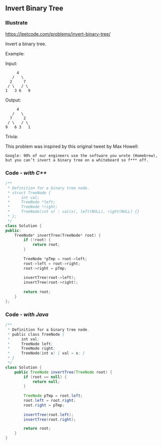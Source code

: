 ## Invert Binary Tree
### Illustrate
<https://leetcode.com/problems/invert-binary-tree/>

Invert a binary tree.

Example:

Input:

```
     4
   /   \
  2     7
 / \   / \
1   3 6   9
```
Output:

```
     4
   /   \
  7     2
 / \   / \
9   6 3   1
```

Trivia:

This problem was inspired by this original tweet by Max Howell:

```
Google: 90% of our engineers use the software you wrote (Homebrew), but you can’t invert a binary tree on a whiteboard so f*** off.
```
### Code - _with C++_
```c++
/**
 * Definition for a binary tree node.
 * struct TreeNode {
 *     int val;
 *     TreeNode *left;
 *     TreeNode *right;
 *     TreeNode(int x) : val(x), left(NULL), right(NULL) {}
 * };
 */
class Solution {
public:
    TreeNode* invertTree(TreeNode* root) {
        if (!root) {
            return root;
        }
        
        TreeNode *pTmp = root->left;
        root->left = root->right;
        root->right = pTmp;
        
        invertTree(root->left);
        invertTree(root->right);
        
        return root;
    }
};
```

### Code - _with Java_

```java
/**
 * Definition for a binary tree node.
 * public class TreeNode {
 *     int val;
 *     TreeNode left;
 *     TreeNode right;
 *     TreeNode(int x) { val = x; }
 * }
 */
class Solution {
    public TreeNode invertTree(TreeNode root) {
        if (root == null) {
            return null;
        }
        
        TreeNode pTmp = root.left;
        root.left = root.right;
        root.right = pTmp;
        
        invertTree(root.left);
        invertTree(root.right);

        return root;
    }
}
```
